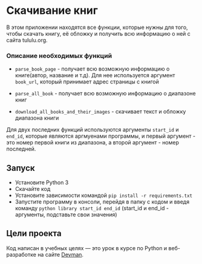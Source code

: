 # Скачивание книг

В этом приложении находятся все функции, которые нужны для того, чтобы скачать книгу, её обложку и получить всю информацию о ней с сайта tululu.org.

### Описание необходимых функций

- `parse_book_page` - получает всю возможную информацию о книге(автор, название и т.д).
Для нее используется аргумент `book_url`, который принимает адрес страницы с книгой

- `parse_all_book` - получает всю возможную информацию о диапазоне книг

- `download_all_books_and_their_images` - скачивает текст и обложку диапазона книги

Для двух последних функций используются аргументы `start_id` и `end_id`, которые являются аргмуенами программы, и первый аргумент - это номер первой книги из диапазона, а второй аргумент - номер последней.

## Запуск

- Установите Python 3
- Скачайте код
- Установите зависимости командой `pip install -r requirements.txt`
- Запустите программу в консоли, перейдя в папку с кодом и введя команду `python library start_id end_id` (start_id и end_id - аргументы, подставьте свои значения)

## Цели проекта

Код написан в учебных целях — это урок в курсе по Python и веб-разработке на сайте [Devman](https://dvmn.org).